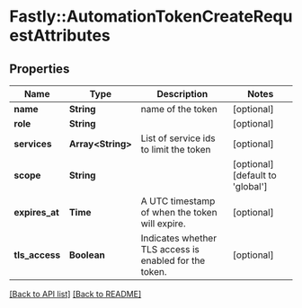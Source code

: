 # Fastly::AutomationTokenCreateRequestAttributes

## Properties

| Name | Type | Description | Notes |
| ---- | ---- | ----------- | ----- |
| **name** | **String** | name of the token | [optional] |
| **role** | **String** |  | [optional] |
| **services** | **Array&lt;String&gt;** | List of service ids to limit the token | [optional] |
| **scope** | **String** |  | [optional][default to &#39;global&#39;] |
| **expires_at** | **Time** | A UTC timestamp of when the token will expire. | [optional] |
| **tls_access** | **Boolean** | Indicates whether TLS access is enabled for the token. | [optional] |

[[Back to API list]](../../README.md#endpoints) [[Back to README]](../../README.md)


